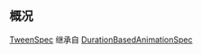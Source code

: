 ## 概况

[TweenSpec](/API/UI/Compose/Animation/TweenSpec/README.md)
继承自 [DurationBasedAnimationSpec](/API/UI/Compose/Animation/DurationBasedAnimationSpec/README.md)